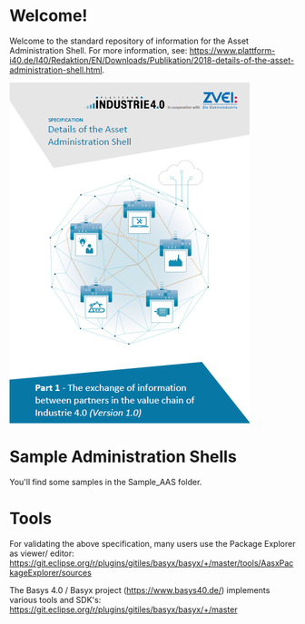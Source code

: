 # Welcome!
Welcome to the standard repository of information for the Asset Administration Shell. For more information, see: https://www.plattform-i40.de/I40/Redaktion/EN/Downloads/Publikation/2018-details-of-the-asset-administration-shell.html.

![Details of the Admin shell](verwaltungsschale-detail-part1.png)

# Sample Administration Shells

You'll find some samples in the Sample_AAS folder.

# Tools

For validating the above specification, many users use the Package Explorer as viewer/ editor:
https://git.eclipse.org/r/plugins/gitiles/basyx/basyx/+/master/tools/AasxPackageExplorer/sources

The Basys 4.0 / Basyx project (https://www.basys40.de/) implements various tools and SDK's: 
https://git.eclipse.org/r/plugins/gitiles/basyx/basyx/+/master
